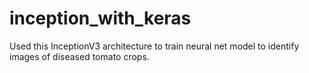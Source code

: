 # inception_with_keras

Used this InceptionV3 architecture to train neural net model to identify images of diseased tomato crops.
